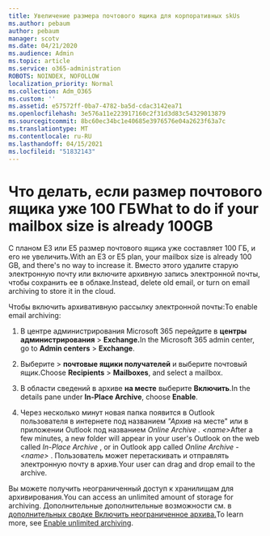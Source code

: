 ```yaml
---
title: Увеличение размера почтового ящика для корпоративных skUs
ms.author: pebaum
author: pebaum
manager: scotv
ms.date: 04/21/2020
ms.audience: Admin
ms.topic: article
ms.service: o365-administration
ROBOTS: NOINDEX, NOFOLLOW
localization_priority: Normal
ms.collection: Adm_O365
ms.custom: ''
ms.assetid: e57572ff-0ba7-4782-ba5d-cdac3142ea71
ms.openlocfilehash: 3e576a11e223917160c2f31d3d83c54329013879
ms.sourcegitcommit: 8bc60ec34bc1e40685e3976576e04a2623f63a7c
ms.translationtype: MT
ms.contentlocale: ru-RU
ms.lasthandoff: 04/15/2021
ms.locfileid: "51832143"
---
```

# <a name="what-to-do-if-your-mailbox-size-is-already-100gb"></a><span data-ttu-id="79cfd-102">Что делать, если размер почтового ящика уже 100 ГБ</span><span class="sxs-lookup"><span data-stu-id="79cfd-102">What to do if your mailbox size is already 100GB</span></span>

<span data-ttu-id="79cfd-103">С планом E3 или E5 размер почтового ящика уже составляет 100 ГБ, и его не увеличить.</span><span class="sxs-lookup"><span data-stu-id="79cfd-103">With an E3 or E5 plan, your mailbox size is already 100 GB, and there's no way to increase it.</span></span> <span data-ttu-id="79cfd-104">Вместо этого удалите старую электронную почту или включите архивную запись электронной почты, чтобы сохранить ее в облаке.</span><span class="sxs-lookup"><span data-stu-id="79cfd-104">Instead, delete old email, or turn on email archiving to store it in the cloud.</span></span> 
  
<span data-ttu-id="79cfd-105">Чтобы включить архивативную рассылку электронной почты:</span><span class="sxs-lookup"><span data-stu-id="79cfd-105">To enable email archiving:</span></span>
  
1. <span data-ttu-id="79cfd-106">В центре администрирования Microsoft 365 перейдите в **центры администрирования** \> **Exchange.**</span><span class="sxs-lookup"><span data-stu-id="79cfd-106">In the Microsoft 365 admin center, go to **Admin centers** \> **Exchange**.</span></span> 
    
2. <span data-ttu-id="79cfd-107">Выберите  \> **почтовые ящики получателей** и выберите почтовый ящик.</span><span class="sxs-lookup"><span data-stu-id="79cfd-107">Choose **Recipients** \> **Mailboxes**, and select a mailbox.</span></span> 
    
3. <span data-ttu-id="79cfd-108">В области сведений в архиве **на месте** выберите **Включить**.</span><span class="sxs-lookup"><span data-stu-id="79cfd-108">In the details pane under **In-Place Archive**, choose **Enable**.</span></span> 
    
4. <span data-ttu-id="79cfd-109">Через несколько минут новая папка появится в Outlook пользователя в интернете под названием *"Архив* на месте" или в приложении Outlook под названием *Online Archive . \<name\>*</span><span class="sxs-lookup"><span data-stu-id="79cfd-109">After a few minutes, a new folder will appear in your user's Outlook on the web called  *In-Place Archive*  , or in Outlook app called  *Online Archive - \<name\>*  .</span></span> <span data-ttu-id="79cfd-110">Пользователь может перетаскивать и отправлять электронную почту в архив.</span><span class="sxs-lookup"><span data-stu-id="79cfd-110">Your user can drag and drop email to the archive.</span></span> 
    
<span data-ttu-id="79cfd-111">Вы можете получить неограниченный доступ к хранилищам для архивирования.</span><span class="sxs-lookup"><span data-stu-id="79cfd-111">You can access an unlimited amount of storage for archiving.</span></span> <span data-ttu-id="79cfd-112">Дополнительные дополнительные возможности см. в [дополнительных сводке Включить неограниченное архива.](https://docs.microsoft.com/microsoft-365/compliance/enable-unlimited-archiving)</span><span class="sxs-lookup"><span data-stu-id="79cfd-112">To learn more, see [Enable unlimited archiving](https://docs.microsoft.com/microsoft-365/compliance/enable-unlimited-archiving).</span></span>
  

